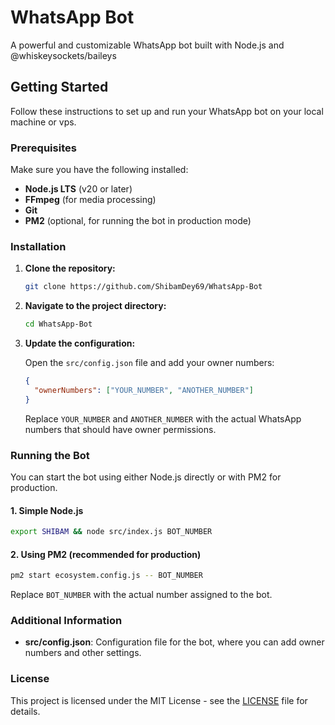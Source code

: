 
# WhatsApp Bot

A powerful and customizable WhatsApp bot built with Node.js and @whiskeysockets/baileys

## Getting Started

Follow these instructions to set up and run your WhatsApp bot on your local machine or vps.

### Prerequisites

Make sure you have the following installed:

- **Node.js LTS** (v20 or later)
- **FFmpeg** (for media processing)
- **Git**
- **PM2** (optional, for running the bot in production mode)

### Installation

1. **Clone the repository:**

   ```bash
   git clone https://github.com/ShibamDey69/WhatsApp-Bot
   ```

2. **Navigate to the project directory:**

   ```bash
   cd WhatsApp-Bot
   ```

3. **Update the configuration:**

   Open the `src/config.json` file and add your owner numbers:

   ```json
   {
     "ownerNumbers": ["YOUR_NUMBER", "ANOTHER_NUMBER"]
   }
   ```

   Replace `YOUR_NUMBER` and `ANOTHER_NUMBER` with the actual WhatsApp numbers that should have owner permissions.

### Running the Bot

You can start the bot using either Node.js directly or with PM2 for production.

#### 1. Simple Node.js

   ```bash
   export SHIBAM && node src/index.js BOT_NUMBER
   ```

#### 2. Using PM2 (recommended for production)

   ```bash
   pm2 start ecosystem.config.js -- BOT_NUMBER
   ```

   Replace `BOT_NUMBER` with the actual number assigned to the bot.

### Additional Information

- **src/config.json**: Configuration file for the bot, where you can add owner numbers and other settings.

### License

This project is licensed under the MIT License - see the [LICENSE](LICENSE) file for details.


